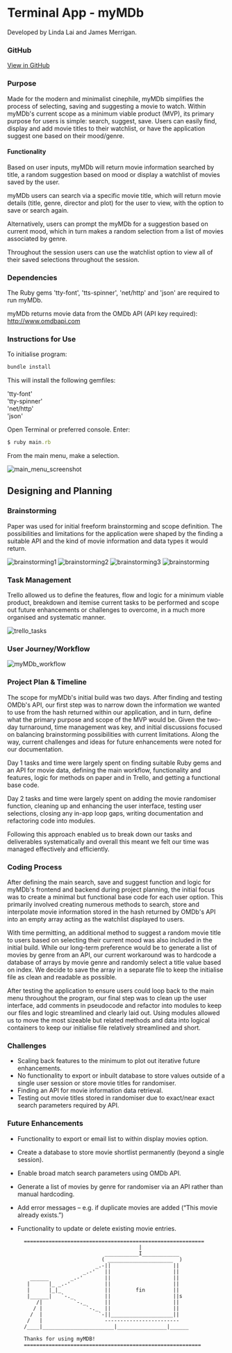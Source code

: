# Terminal App - myMDb
Developed by Linda Lai and James Merrigan.

### GitHub
[View in GitHub](https://github.com/linda-lai/terminal_app)

### Purpose
Made for the modern and minimalist cinephile, myMDb simplifies the process of selecting, saving and suggesting a movie to watch. Within myMDb's current scope as a minimum viable product (MVP), its primary purpose for users is simple: search, suggest, save. Users can easily find, display and add movie titles to their watchlist, or have the application suggest one based on their mood/genre. 

#### Functionality
Based on user inputs, myMDb will return movie information searched by title, a random suggestion based on mood or display a watchlist of movies saved by the user.

myMDb users can search via a specific movie title, which will return movie details (title, genre, director and plot) for the user to view, with the option to save or search again.

Alternatively, users can prompt the myMDb for a suggestion based on current mood, which in turn makes a random selection from a list of movies associated by genre.

Throughout the session users can use the watchlist option to view all of their saved selections throughout the session.

### Dependencies
The Ruby gems 'tty-font', 'tts-spinner', 'net/http' and 'json' are required to run myMDb.

myMDb returns movie data from the OMDb API (API key required): http://www.omdbapi.com

### Instructions for Use
To initialise program:

```ruby
bundle install
```
This will install the following gemfiles:

'tty-font' <br>
'tty-spinner' <br>
'net/http' <br>
'json' <br>

Open Terminal or preferred console. Enter:

```ruby
$ ruby main.rb
```
From the main menu, make a selection.

![main_menu_screenshot](docs/main_menu.png)

## Designing and Planning
### Brainstorming
Paper was used for initial freeform brainstorming and scope definition. The possibilities and limitations for the application were shaped by the finding a suitable API and the kind of movie information and data types it would return. 

![brainstorming1](docs/brainstorming1.jpg)
![brainstorming2](docs/brainstorming2.jpg)
![brainstorming3](docs/brainstorming3.jpg)
![brainstorming](docs/brainstorming4.jpg)

### Task Management
Trello allowed us to define the features, flow and logic for a minimum viable product, breakdown and itemise current tasks to be performed and scope out future enhancements or challenges to overcome, in a much more organised and systematic manner.

![trello_tasks](docs/trello.png)

### User Journey/Workflow
![myMDb_workflow](docs/user-journey.jpg)

### Project Plan & Timeline
The scope for myMDb's initial build was two days. After finding and testing OMDb's API, our first step was to narrow down the information we wanted to use from the hash returned within our application, and in turn, define what the primary purpose and scope of the MVP would be. Given the two-day turnaround, time management was key, and initial discussions focused on balancing brainstorming possibilities with current limitations. Along the way, current challenges and ideas for future enhancements were noted for our documentation.

Day 1 tasks and time were largely spent on finding suitable Ruby gems and an API for movie data, defining the main workflow, functionality and features, logic for methods on paper and in Trello, and getting a functional base code.

Day 2 tasks and time were largely spent on adding the movie randomiser function, cleaning up and enhancing the user interface, testing user selections, closing any in-app loop gaps, writing documentation and refactoring code into modules.

Following this approach enabled us to break down our tasks and deliverables systematically and overall this meant we felt our time was managed effectively and efficiently.

### Coding Process
After defining the main search, save and suggest function and logic for myMDb's frontend and backend during project planning, the initial focus was to create a minimal but functional base code for each user option. This primarily involved creating numerous methods to search, store and interpolate movie information stored in the hash returned by OMDb's API into an empty array acting as the watchlist displayed to users.

With time permitting, an additional method to suggest a random movie title to users based on selecting their current mood was also included in the initial build. While our long-term preference would be to generate a list of movies by genre from an API, our current workaround was to hardcode a database of arrays by movie genre and randomly select a title value based on index. We decide to save the array in a separate file to keep the initialise file as clean and readable as possible.

After testing the application to ensure users could loop back to the main menu throughout the program, our final step was to clean up the user interface, add comments in pseudocode and refactor into modules to keep our files and logic streamlined and clearly laid out. Using modules allowed us to move the most sizeable but related methods and data into logical containers to keep our initialise file relatively streamlined and short.

### Challenges
* Scaling back features to the minimum to plot out iterative future enhancements.
* No functionality to export or inbuilt database to store values outside of a single user session or store movie titles for randomiser.
* Finding an API for movie information data retrieval.
* Testing out movie titles stored in randomiser due to exact/near exact search parameters required by API.

### Future Enhancements
* Functionality to export or email list to within display movies option.
* Create a database to store movie shortlist permanently (beyond a single session).
* Enable broad match search parameters using OMDb API.
* Generate a list of movies by genre for randomiser via an API rather than manual hardcoding.
* Add error messages – e.g. if duplicate movies are added (“This movie already exists.”)
* Functionality to update or delete existing movie entries.


        ==========================================================
                                             |
                                  ___________I____________
                                 ( _____________________  )
                               _.-||                    ||
                           _.-'   ||                    ||
          ______       _.-'       ||                    ||
         |      |_ _.-'           ||                    ||
         |      |_|_              ||        fin         ||
         |______|   `-._          ||                    ||s
            /|          `-._      ||                    ||
           / |              `-._  ||                    ||
          /  |                  `-||____________________||
         /   |                    ------------------------
        /____|_______________________|________________|______
        
        Thanks for using myMDB!
        =========================================================
